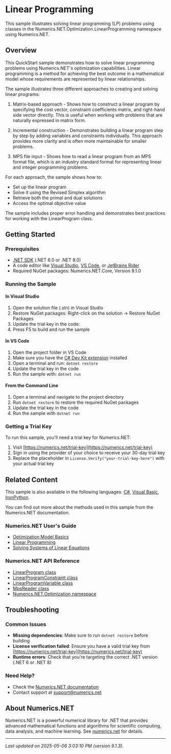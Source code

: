 # Linear Programming

This sample illustrates solving linear programming (LP) problems using classes in the Numerics.NET.Optimization.LinearProgramming namespace using Numerics.NET.

## Overview

This QuickStart sample demonstrates how to solve linear programming problems using Numerics.NET's 
optimization capabilities. Linear programming is a method for achieving the best outcome in a 
mathematical model whose requirements are represented by linear relationships.

The sample illustrates three different approaches to creating and solving linear programs:

1. Matrix-based approach - Shows how to construct a linear program by specifying the cost vector, 
   constraint coefficients matrix, and right-hand side vector directly. This is useful when working 
   with problems that are naturally expressed in matrix form.

2. Incremental construction - Demonstrates building a linear program step by step by adding variables 
   and constraints individually. This approach provides more clarity and is often more maintainable 
   for smaller problems.

3. MPS file input - Shows how to read a linear program from an MPS format file, which is an industry 
   standard format for representing linear and integer programming problems.

For each approach, the sample shows how to:
- Set up the linear program
- Solve it using the Revised Simplex algorithm
- Retrieve both the primal and dual solutions
- Access the optimal objective value

The sample includes proper error handling and demonstrates best practices for working with the 
LinearProgram class.


## Getting Started

### Prerequisites

- [.NET SDK](https://dotnet.microsoft.com/download) (.NET 6.0 or .NET 8.0)
- A code editor like [Visual Studio](https://visualstudio.microsoft.com/), [VS Code](https://code.visualstudio.com/), or [JetBrains Rider](https://www.jetbrains.com/rider/)
- Required NuGet packages: Numerics.NET.Core, Version 9.1.0

### Running the Sample

#### In Visual Studio
1. Open the solution file (.sln) in Visual Studio
2. Restore NuGet packages: Right-click on the solution → Restore NuGet Packages
3. Update the trial key in the code:
4. Press F5 to build and run the sample

#### In VS Code

1. Open the project folder in VS Code
2. Make sure you have the [C# Dev Kit extension](https://marketplace.visualstudio.com/items?itemName=ms-dotnettools.csdevkit) installed
3. Open a terminal and run: `dotnet restore`
4. Update the trial key in the code 
5. Run the sample with: `dotnet run`

#### From the Command Line

1. Open a terminal and navigate to the project directory
2. Run `dotnet restore` to restore the required NuGet packages
3. Update the trial key in the code
4. Run the sample with `dotnet run`

### Getting a Trial Key

To run this sample, you'll need a trial key for Numerics.NET:

1. Visit [https://numerics.net/trial-key](https://numerics.net/trial-key)
2. Sign in using the provider of your choice to receive your 30-day trial key
3. Replace the placeholder in `License.Verify("your-trial-key-here")` with your actual trial key

## Related Content

This sample is also available in the following languages: 
[C#](https://github.com/NumericsDotNet/quickstart-csharp/tree/net8.0/mathematics/optimization/linear-programming), [Visual Basic](https://github.com/NumericsDotNet/quickstart-visualbasic/tree/net8.0/mathematics/optimization/linear-programming), [IronPython](https://github.com/NumericsDotNet/quickstart-ironpython/tree/net8.0/mathematics/optimization/linear-programming).

You can find out more about the methods used in this sample from the Numerics.NET documentation.

### Numerics.NET User's Guide

- [Optimization Model Basics](https://numerics.net/documentation/latest/mathematics/optimization/optimization-model-basics)
- [Linear Programming](https://numerics.net/documentation/latest/mathematics/optimization/linear-programming)
- [Solving Systems of Linear Equations](https://numerics.net/documentation/latest/mathematics/solving-equations/solving-systems-of-linear-equations)

### Numerics.NET API Reference

- [LinearProgram class](https://numerics.net/documentation/latest/reference/numerics.net.optimization.linearprogram)
- [LinearProgramConstraint class](https://numerics.net/documentation/latest/reference/numerics.net.optimization.linearprogramconstraint)
- [LinearProgramVariable class](https://numerics.net/documentation/latest/reference/numerics.net.optimization.linearprogramvariable)
- [MpsReader class](https://numerics.net/documentation/latest/reference/numerics.net.optimization.mpsreader)
- [Numerics.NET.Optimization namespace](https://numerics.net/documentation/latest/reference/numerics.net.optimization)


## Troubleshooting

### Common Issues

- **Missing dependencies**: Make sure to run `dotnet restore` before building
- **License verification failed**: Ensure you have a valid trial key from [https://numerics.net/trial-key](https://numerics.net/trial-key)
- **Runtime errors**: Check that you're targeting the correct .NET version (.NET 6 or .NET 8)

### Need Help?

- Check the [Numerics.NET documentation](https://numerics.net/documentation/)
- Contact support at [support@numerics.net](mailto:support@numerics.net?subject=LinearProgramming%20QuickStart%20Sample%20%28F%23%29)

## About Numerics.NET

Numerics.NET is a powerful numerical library for .NET that provides advanced mathematical 
functions and algorithms for scientific computing, data analysis, and machine learning.
See [numerics.net](https://numerics.net) for details.

---

_Last updated on 2025-05-06 3:03:10 PM (version 9.1.3)._
